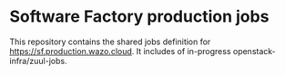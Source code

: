 # Software Factory production jobs

This repository contains the shared jobs definition for https://sf.production.wazo.cloud. It includes of in-progress openstack-infra/zuul-jobs.
